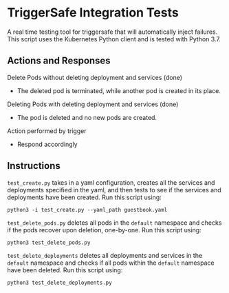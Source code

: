 # TriggerSafe Integration Tests

A real time testing tool for triggersafe that will automatically inject failures. This script uses the Kubernetes Python client and is tested with Python 3.7.

## Actions and Responses

Delete Pods without deleting deployment and services (done)

* The deleted pod is terminated, while another pod is created in its place.

Deleting Pods with deleting deployment and services (done)

* The pod is deleted and no new pods are created.

Action performed by trigger

* Respond accordingly

## Instructions

`test_create.py` takes in a yaml configuration, creates all the services and deployments specified in the yaml, and then tests to see if the services and deployments have been created. Run this script using:

    python3 -i test_create.py --yaml_path guestbook.yaml

`test_delete_pods.py` deletes all pods in the `default` namespace and checks if the pods recover upon deletion, one-by-one. Run this script using:

    python3 test_delete_pods.py

`test_delete_deployments` deletes all deployments and services in the `default` namespace and checks if all pods within the `default` namespace have been deleted. Run this script using:

    python3 test_delete_deployments.py
